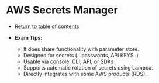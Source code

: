 # AWS Secrets Manager

* [Return to table of contents](../../../README.md)

* **Exam Tips:**
  * It does share functionality with parameter store.
  * Designed for secrets (.. passwords, API KEYS..)
  * Usable via console, CLI, API, or SDKs
  * Supports automatic rotation of secrets using Lambda.
  * Directly integrates with some AWS products (RDS).